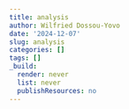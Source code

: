 ```yaml
---
title: analysis
author: Wilfried Dossou-Yovo
date: '2024-12-07'
slug: analysis
categories: []
tags: []
_build:
  render: never
  list: never
  publishResources: no
---
```


